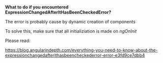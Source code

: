 **What to do if you encountered ExpressionChangedAfterItHasBeenCheckedError?**

The error is probably cause by dynamic creation of components

To solve this, make sure that all initializiation is made on *ngOnInit*

Please read:

https://blog.angularindepth.com/everything-you-need-to-know-about-the-expressionchangedafterithasbeencheckederror-error-e3fd9ce7dbb4